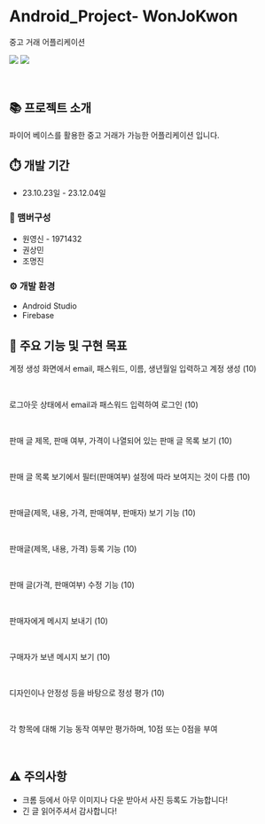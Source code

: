 # Android_Project- WonJoKwon

중고 거래 어플리케이션

<img src="https://img.shields.io/badge/Kotlin-F48E00?style=flat&logo=Kotlin&logoColor=white"/> <img src="https://img.shields.io/badge/Firebase-FFCA28?style=flat&logo=Firebase&logoColor=white"/>

<br>

## 📚 프로젝트 소개

파이어 베이스를 활용한 중고 거래가 가능한 어플리케이션 입니다.
<br>

## ⏱️ 개발 기간

- 23.10.23일 - 23.12.04일

### 👬 맴버구성

- 원영신 - 1971432
- 권상민
- 조명진

### ⚙️ 개발 환경

- Android Studio
- Firebase

## 📌 주요 기능 및 구현 목표

 계정 생성 화면에서 email, 패스워드, 이름, 생년월일 입력하고 계정 생성 (10)

<br>

 로그아웃 상태에서 email과 패스워드 입력하여 로그인 (10)

<br>

판매 글 제목, 판매 여부, 가격이 나열되어 있는 판매 글 목록 보기 (10)

<br>

판매 글 목록 보기에서 필터(판매여부) 설정에 따라 보여지는 것이 다름 (10)

<br>

판매글(제목, 내용, 가격, 판매여부, 판매자) 보기 기능 (10)

<br>

판매글(제목, 내용, 가격) 등록 기능 (10)

<br>

판매 글(가격, 판매여부) 수정 기능 (10)

<br>

판매자에게 메시지 보내기 (10)

<br>

구매자가 보낸 메시지 보기 (10)

<br>

디자인이나 안정성 등을 바탕으로 정성 평가 (10)

<br>

각 항목에 대해 기능 동작 여부만 평가하며, 10점 또는 0점을 부여

<br>

## ⚠️ 주의사항

- 크롬 등에서 아무 이미지나 다운 받아서 사진 등록도 가능합니다!
- 긴 글 읽어주셔서 감사합니다!
